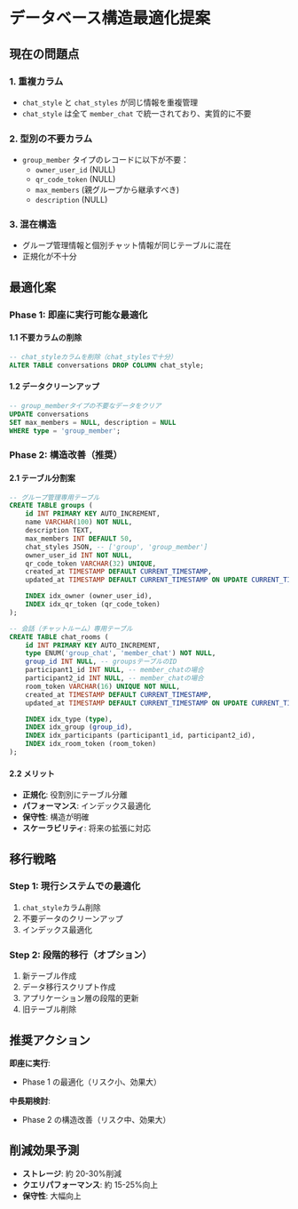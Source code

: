 # データベース構造最適化提案

## 現在の問題点

### 1. 重複カラム

- `chat_style` と `chat_styles` が同じ情報を重複管理
- `chat_style` は全て `member_chat` で統一されており、実質的に不要

### 2. 型別の不要カラム

- `group_member` タイプのレコードに以下が不要：
  - `owner_user_id` (NULL)
  - `qr_code_token` (NULL)
  - `max_members` (親グループから継承すべき)
  - `description` (NULL)

### 3. 混在構造

- グループ管理情報と個別チャット情報が同じテーブルに混在
- 正規化が不十分

## 最適化案

### Phase 1: 即座に実行可能な最適化

#### 1.1 不要カラムの削除

```sql
-- chat_styleカラムを削除（chat_stylesで十分）
ALTER TABLE conversations DROP COLUMN chat_style;
```

#### 1.2 データクリーンアップ

```sql
-- group_memberタイプの不要なデータをクリア
UPDATE conversations
SET max_members = NULL, description = NULL
WHERE type = 'group_member';
```

### Phase 2: 構造改善（推奨）

#### 2.1 テーブル分割案

```sql
-- グループ管理専用テーブル
CREATE TABLE groups (
    id INT PRIMARY KEY AUTO_INCREMENT,
    name VARCHAR(100) NOT NULL,
    description TEXT,
    max_members INT DEFAULT 50,
    chat_styles JSON, -- ['group', 'group_member']
    owner_user_id INT NOT NULL,
    qr_code_token VARCHAR(32) UNIQUE,
    created_at TIMESTAMP DEFAULT CURRENT_TIMESTAMP,
    updated_at TIMESTAMP DEFAULT CURRENT_TIMESTAMP ON UPDATE CURRENT_TIMESTAMP,

    INDEX idx_owner (owner_user_id),
    INDEX idx_qr_token (qr_code_token)
);

-- 会話（チャットルーム）専用テーブル
CREATE TABLE chat_rooms (
    id INT PRIMARY KEY AUTO_INCREMENT,
    type ENUM('group_chat', 'member_chat') NOT NULL,
    group_id INT NULL, -- groupsテーブルのID
    participant1_id INT NULL, -- member_chatの場合
    participant2_id INT NULL, -- member_chatの場合
    room_token VARCHAR(16) UNIQUE NOT NULL,
    created_at TIMESTAMP DEFAULT CURRENT_TIMESTAMP,
    updated_at TIMESTAMP DEFAULT CURRENT_TIMESTAMP ON UPDATE CURRENT_TIMESTAMP,

    INDEX idx_type (type),
    INDEX idx_group (group_id),
    INDEX idx_participants (participant1_id, participant2_id),
    INDEX idx_room_token (room_token)
);
```

#### 2.2 メリット

- **正規化**: 役割別にテーブル分離
- **パフォーマンス**: インデックス最適化
- **保守性**: 構造が明確
- **スケーラビリティ**: 将来の拡張に対応

## 移行戦略

### Step 1: 現行システムでの最適化

1. `chat_style`カラム削除
2. 不要データのクリーンアップ
3. インデックス最適化

### Step 2: 段階的移行（オプション）

1. 新テーブル作成
2. データ移行スクリプト作成
3. アプリケーション層の段階的更新
4. 旧テーブル削除

## 推奨アクション

**即座に実行**:

- Phase 1 の最適化（リスク小、効果大）

**中長期検討**:

- Phase 2 の構造改善（リスク中、効果大）

## 削減効果予測

- **ストレージ**: 約 20-30%削減
- **クエリパフォーマンス**: 約 15-25%向上
- **保守性**: 大幅向上
